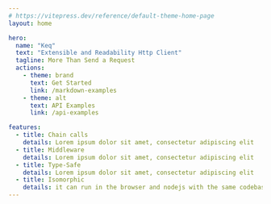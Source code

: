 ```yaml
---
# https://vitepress.dev/reference/default-theme-home-page
layout: home

hero:
  name: "Keq"
  text: "Extensible and Readability Http Client"
  tagline: More Than Send a Request
  actions:
    - theme: brand
      text: Get Started
      link: /markdown-examples
    - theme: alt
      text: API Examples
      link: /api-examples

features:
  - title: Chain calls
    details: Lorem ipsum dolor sit amet, consectetur adipiscing elit
  - title: Middleware
    details: Lorem ipsum dolor sit amet, consectetur adipiscing elit
  - title: Type-Safe
    details: Lorem ipsum dolor sit amet, consectetur adipiscing elit
  - title: Isomorphic
    details: it can run in the browser and nodejs with the same codebase
---
```

